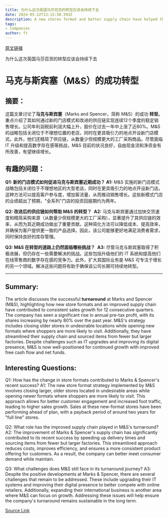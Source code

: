 ```yaml
---
title: 为什么这次英国马莎百货的转型应该会持续下去
date: 2024-05-22T13:12:50.593Z
description: A new stores format and better supply chain have helped the retailer achieve consistent sales growth
tags: 
- companies
author: ft
---
```


[原文链接](https://ft.com/content/83c90c70-71e5-4411-a8d8-8f52d701a759)

为什么这次英国马莎百货的转型应该会持续下去

# 马克与斯宾塞（M&amp;S）的成功转型

## 摘要：
这篇文章讨论了**马克与斯宾塞**（Marks and Spencer，简称 M&S）的成功 **转型**。重点介绍了其如何通过新的门店模式和改进的供应链实现连续12个季度的稳定销售增长。公司年利润税前利润大幅上升，股价在过去一年中上涨了近80%。M&S 的战略包括关闭位于不理想位置的老店，同时在更具吸引力的地点开设新门店模式。此外，他们还精简了供应链，从数量少但规模更大的工厂采购商品。尽管面临 IT 升级和提高数字存在感等挑战，M&S 目前的状况良好，自由现金流和净资金有所改善，有望继续增长。

## 有趣的问题：
**Q1: 新的门店模式如何促进马克与斯宾塞近期成功？**
**A1:** M&S 实施的新门店模式战略包括关闭位于不理想地区的大型老店，同时在更具吸引力的地点开设新门店。这种方法可以提高客户参与度，增加客流量，从而推动销售增长。这些新模式门店的业绩超出了预期，"全系列"门店的投资回报期约为两年。

**Q2: 改进后的供应链如何帮助 M&S 的转型？** 
**A2:** 马克与斯宾塞通过加快交货速度和精简采购来源（从数量少但规模更大的工厂采购），显著提升了其供应链的效率，从而为其近期成功做出了重要贡献。这种简化方法可以降低成本、提高效率，并确保为客户提供更一致的产品选择。因此，该公司能够更好地满足消费者需求，同时保持良好的库存管理。

**Q3: M&S 在转型的道路上仍然面临哪些挑战？** 
**A3:** 尽管马克与斯宾塞取得了积极进展，但仍存在一些需要解决的挑战。这些包括升级他们的 IT 系统和提高他们在线零售商的数字存在感的竞争力。此外，扩大其国际业务是 M&S 可专注于增长的另一个领域。解决这些问题将有助于确保该公司长期可持续地转型。

---

## Summary:
The article discusses the successful **turnaround** at Marks and Spencer (M&S), highlighting how new store formats and an improved supply chain have contributed to consistent sales growth for 12 consecutive quarters. The company has seen a significant rise in annual pre-tax profit, with its shares increasing by nearly 
80% over the past year. M&S's strategy includes closing older stores in undesirable locations while opening new formats where shoppers are more likely to visit. Additionally, they have streamlined their supply chain and sourced items from fewer but larger factories. Despite challenges such as IT upgrades and improving its digital presence, M&S is now well-positioned for continued growth with improved free cash flow and net funds.

## Interesting Questions:
Q1: How has the change in store formats contributed to Marks & Spencer's recent success?
A1: The new store format strategy implemented by M&S involves closing larger, older stores located in undesirable areas while opening newer formats where shoppers are more likely to visit. This approach allows for better customer engagement and increased foot traffic, leading to higher sales growth. Sales at these new-format stores have been performing ahead of plan, with a payback period of around two years for "full line" stores.

Q2: What role has the improved supply chain played in M&S's turnaround?
A2: The improvement of Marks & Spencer's supply chain has significantly contributed to its recent success by speeding up delivery times and sourcing items from fewer but larger factories. This streamlined approach reduces costs, improves efficiency, and ensures a more consistent product offering for customers. As a result, the company can better meet consumer demand while maintain.

Q3: What challenges does M&S still face in its turnaround journey?
A3: Despite the positive developments at Marks & Spencer, there are several challenges that remain to be addressed. These include upgrading their IT systems and improving their digital presence to better compete with online retailers. Additionally, expanding their international business is another area where M&S can focus on growth. Addressing these issues will help ensure the company's turnaround remains sustainable in the long term.

[Source Link](https://ft.com/content/83c90c70-71e5-4411-a8d8-8f52d701a759)

